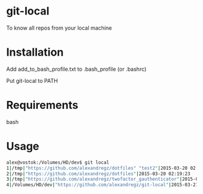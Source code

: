 # git-local
To know all repos from your local machine

# Installation
Add add_to_bash_profile.txt to .bash_profile (or .bashrc)

Put git-local to PATH

# Requirements
bash

# Usage
```bash
alex@vostok:/Volumes/HD/dev$ git local
1|/tmp|"https://github.com/alexandregz/dotfiles" "test2"|2015-03-20 02:19:19
2|/tmp|"https://github.com/alexandregz/dotfiles"|2015-03-20 02:19:23
3|/tmp|"https://github.com/alexandregz/twofactor_gauthenticator"|2015-03-20 02:19:36
4|/Volumes/HD/dev|"https://github.com/alexandregz/git-local"|2015-03-21 10:25:03
```
